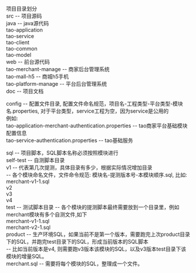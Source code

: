 项目目录划分  
src -- 项目源码  
  java -- java源代码  
    tao-application  
    tao-service  
    tao-client  
    tao-common  
    tao-model   
  web  -- 前台源代码  
    tao-merchant-manage -- 商家后台管理系统  
    tao-mall-h5        -- 商城h5手机  
    tao-platform-manage -- 平台后台管理系统  
doc -- 项目文档  
  
config -- 配置文件目录, 配置文件命名规范，项目名-工程类型-平台类型-模块名.properties, 对于平台类型，service工程为空，因为service是公用的  
例如:     
  tao-application-merchant-authentication.properties  -- tao商家平台基础模块配置信息  
  tao-service-authentication.properties               -- tao基础服务  
     
sql -- 项目脚本，SQL脚本名称必须按照模块进行  
  self-test   -- 自测脚本目录  
      v1    -- 代表第几次提测，具体目录有多少，根据实际情况增加目录  
        -- 各个模块命名文件，文件命令规范: 模块名-提测版本号-本模块顺序.sql, 比如: merchant-v1-1.sql  
      v2   
      v3  
      v4        
  test  -- 测试脚本目录
      -- 各个模块的提测脚本最终需要放到一个目录里，例如merchant模块有多个自测文件,如下  
      merchant-v1-1.sql  
      merchant-v2-1.sql  
  product  -- 生产环境SQL，如果当前不是第一个版本，需要跑完上次product目录下的SQL，并跑完test目录下的SQL，形成当前版本的SQL脚本  
           -- 比如当前版本是v4, 则需要跑v3版本该模块的SQL，以及v3版本test目录下该模块的增量SQL。  
      merchant.sql  -- 需要将每个模块的SQL，整理成一个文件。  
      
